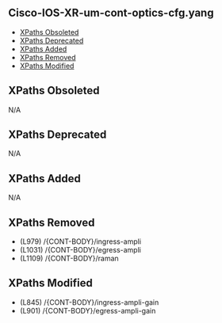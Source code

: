 ## Cisco-IOS-XR-um-cont-optics-cfg.yang

- [XPaths Obsoleted](#xpaths-obsoleted)
- [XPaths Deprecated](#xpaths-deprecated)
- [XPaths Added](#xpaths-added)
- [XPaths Removed](#xpaths-removed)
- [XPaths Modified](#xpaths-modified)

## XPaths Obsoleted

N/A

## XPaths Deprecated

N/A

## XPaths Added

N/A

## XPaths Removed

- (L979)	/{CONT-BODY}/ingress-ampli
- (L1031)	/{CONT-BODY}/egress-ampli
- (L1109)	/{CONT-BODY}/raman

## XPaths Modified

- (L845)	/{CONT-BODY}/ingress-ampli-gain
- (L901)	/{CONT-BODY}/egress-ampli-gain

